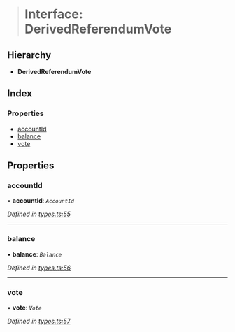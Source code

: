 > # Interface: DerivedReferendumVote

## Hierarchy

* **DerivedReferendumVote**

## Index

### Properties

* [accountId](_types_.derivedreferendumvote.md#accountid)
* [balance](_types_.derivedreferendumvote.md#balance)
* [vote](_types_.derivedreferendumvote.md#vote)

## Properties

###  accountId

• **accountId**: *`AccountId`*

*Defined in [types.ts:55](https://github.com/polkadot-js/api/blob/66ab3ac/packages/api-derive/src/types.ts#L55)*

___

###  balance

• **balance**: *`Balance`*

*Defined in [types.ts:56](https://github.com/polkadot-js/api/blob/66ab3ac/packages/api-derive/src/types.ts#L56)*

___

###  vote

• **vote**: *`Vote`*

*Defined in [types.ts:57](https://github.com/polkadot-js/api/blob/66ab3ac/packages/api-derive/src/types.ts#L57)*